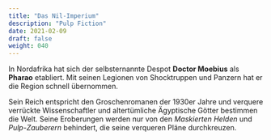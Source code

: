 ```yaml
---
title: "Das Nil-Imperium"
description: "Pulp Fiction"
date: 2021-02-09
draft: false
weight: 040
---
```


In Nordafrika hat sich der selbsternannte Despot **Doctor Moebius** als
**Pharao** etabliert. Mit seinen Legionen von Shocktruppen und Panzern hat er
die Region schnell übernommen.

Sein Reich entspricht den Groschenromanen der 1930er Jahre und verquere
verrückte Wissenschaftler und altertümliche Ägyptische Götter bestimmen die
Welt. Seine Eroberungen werden nur von den *Maskierten Helden*  und
*Pulp-Zauberern* behindert, die seine verqueren Pläne durchkreuzen.

